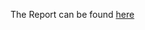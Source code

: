The Report can be found [here](https://citizenlab.org/2013/10/igf-2013-analyzing-content-controls-indonesia/)
